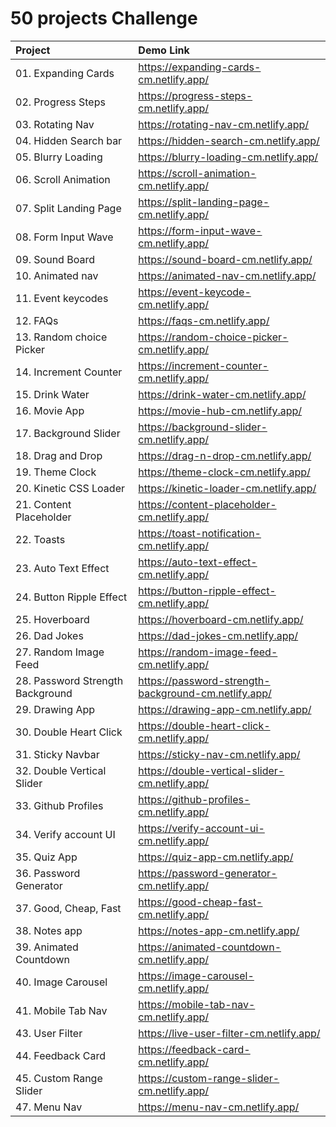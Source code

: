 # 50 projects Challenge


| Project | Demo Link  |
| :----------------------------- | :-------------------------------- | 
| 01. Expanding Cards | https://expanding-cards-cm.netlify.app/ |
| 02. Progress Steps | https://progress-steps-cm.netlify.app/   | 
| 03. Rotating Nav | https://rotating-nav-cm.netlify.app/   | 
| 04. Hidden Search bar | https://hidden-search-cm.netlify.app/   | 
| 05. Blurry Loading |https://blurry-loading-cm.netlify.app/   | 
| 06. Scroll Animation | https://scroll-animation-cm.netlify.app/   | 
| 07. Split Landing Page | https://split-landing-page-cm.netlify.app/   |
| 08. Form Input Wave | https://form-input-wave-cm.netlify.app/ |
| 09. Sound Board | https://sound-board-cm.netlify.app/ |
| 10. Animated nav | https://animated-nav-cm.netlify.app/ |
| 11. Event keycodes | https://event-keycode-cm.netlify.app/ |
| 12. FAQs | https://faqs-cm.netlify.app/ |
| 13. Random choice Picker | https://random-choice-picker-cm.netlify.app/ |
| 14. Increment Counter | https://increment-counter-cm.netlify.app/ |
| 15. Drink Water | https://drink-water-cm.netlify.app/ |
| 16. Movie App | https://movie-hub-cm.netlify.app/  |
| 17. Background Slider | https://background-slider-cm.netlify.app/ |
| 18. Drag and Drop | https://drag-n-drop-cm.netlify.app/ |
| 19. Theme Clock | https://theme-clock-cm.netlify.app/ |
| 20. Kinetic CSS Loader | https://kinetic-loader-cm.netlify.app/ |
| 21. Content Placeholder | https://content-placeholder-cm.netlify.app/ |
| 22. Toasts | https://toast-notification-cm.netlify.app/ |
| 23. Auto Text Effect | https://auto-text-effect-cm.netlify.app/ |
| 24. Button Ripple Effect | https://button-ripple-effect-cm.netlify.app/ |
| 25. Hoverboard | https://hoverboard-cm.netlify.app/ |
| 26. Dad Jokes | https://dad-jokes-cm.netlify.app/ |
| 27. Random Image Feed | https://random-image-feed-cm.netlify.app/  |
| 28. Password Strength Background | https://password-strength-background-cm.netlify.app/ |
| 29. Drawing App | https://drawing-app-cm.netlify.app/ |
| 30. Double Heart Click | https://double-heart-click-cm.netlify.app/ |
| 31. Sticky Navbar | https://sticky-nav-cm.netlify.app/ |
| 32. Double Vertical Slider | https://double-vertical-slider-cm.netlify.app/ |
| 33. Github Profiles | https://github-profiles-cm.netlify.app/ |
| 34. Verify account UI | https://verify-account-ui-cm.netlify.app/ |
| 35. Quiz App | https://quiz-app-cm.netlify.app/ |
| 36. Password Generator | https://password-generator-cm.netlify.app/ |
| 37. Good, Cheap, Fast | https://good-cheap-fast-cm.netlify.app/ |
| 38. Notes app | https://notes-app-cm.netlify.app/ |
| 39. Animated Countdown | https://animated-countdown-cm.netlify.app/ |
| 40. Image Carousel | https://image-carousel-cm.netlify.app/ |
| 41. Mobile Tab Nav | https://mobile-tab-nav-cm.netlify.app/ |
| 43. User Filter | https://live-user-filter-cm.netlify.app/ |
| 44. Feedback Card | https://feedback-card-cm.netlify.app/ |
| 45. Custom Range Slider | https://custom-range-slider-cm.netlify.app/ |
| 47. Menu Nav | https://menu-nav-cm.netlify.app/ |








